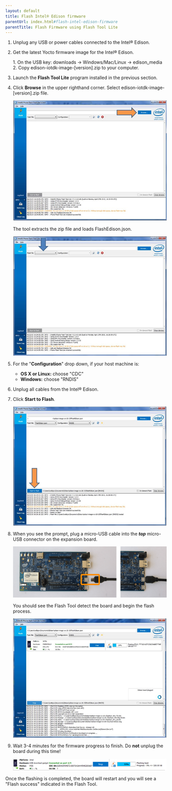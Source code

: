```yaml
---
layout: default
title: Flash Intel® Edison firmware
parentUrl: index.html#flash-intel-edison-firmware
parentTitle: Flash Firmware using Flash Tool Lite
---
```


1. Unplug any USB or power cables connected to the Intel® Edison.

2. Get the latest Yocto firmware image for the Intel® Edison.

    <div class="callout goto" markdown="1">
    1. On the USB key: <span class="icon folder">downloads</span> → <span class="icon folder">Windows/Mac/Linux</span> → <span class="icon folder">edison_media</span>
    2. Copy <span class="icon file">edison-iotdk-image-[version].zip</span> to your computer.
    </div>

3. Launch the **Flash Tool Lite** program installed in the previous section.

4. Click **Browse** in the upper righthand corner. Select <span class="icon file">edison-iotdk-image-[version].zip</span> file.
 
    ![Browse Edison Image](images/browse_flash_tool.jpg)

    The tool extracts the zip file and loads FlashEdison.json.
 
    ![Load FlashEdison.json](images/json_flash_tool.jpg)

5. For the "**Configuration**" drop down, if your host machine is:
    
    * **OS X or Linux:** choose "CDC" 
    * **Windows:** choose "RNDIS"

6. Unplug all cables from the Intel® Edison. 

7. Click **Start to Flash**.
 
    ![Start to Flash](images/start_flash_tool.jpg)

8. When you see the prompt, plug a micro-USB cable into the **_top_** micro-USB connector on the expansion board.

    ![Micro-USB cable being plugged into the top micro-USB connector](../assembly/arduino_expansion_board/images/device_mode-usb_cable-before_after.png)

    You should see the Flash Tool detect the board and begin the flash process.

    ![Plug the USB cable](images/plug_usb_flash_tool.jpg)

9. Wait 3-4 minutes for the firmware progress to finish. Do **not** unplug the board during this time!

    ![Firmware flash progress](images/progress_flash_tool.png)
   
<div class="callout done" markdown="1">
Once the flashing is completed, the board will restart and you will see a "Flash success" indicated in the Flash Tool.
</div>
